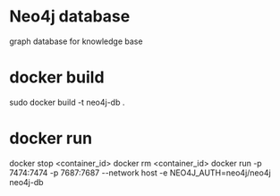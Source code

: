 # Neo4j database
graph database for knowledge base

# docker build 
sudo docker build -t neo4j-db .

# docker run
docker stop <container_id>
docker rm <container_id>
docker run -p 7474:7474 -p 7687:7687  --network host  -e NEO4J_AUTH=neo4j/neo4j neo4j-db






